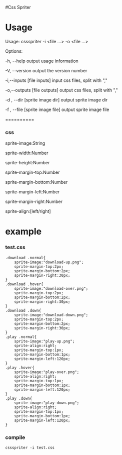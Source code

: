 #Css Spriter

Usage
==========
Usage: cssspriter -i <file ...> -o <file ...>

Options:

  -h, --help                       output usage information

  -V, --version                    output the version number

  -i,--inputs [file inputs]        input css files, split with ","

  -o,--outputs [file outputs]      output css files, split with ","

  -d , --dir [sprite image dir]    output sprite image dir

  -f , --file [sprite image file]  output sprite image file


==========
### css
sprite-image:String

sprite-width:Number

sprite-height:Number

sprite-margin-top:Number

sprite-margin-bottom:Number

sprite-margin-left:Number

sprite-margin-right:Number

sprite-align:[left/right]

example
==========
### test.css
    .download .normal{
        sprite-image:"download-up.png";
        sprite-margin-top:2px;
        sprite-margin-bottom:2px;
        sprite-margin-right:30px;
    }
    .download .hover{
        sprite-image:"download-over.png";
        sprite-margin-top:2px;
        sprite-margin-bottom:2px;
        sprite-margin-right:30px;
    }
    .download .down{
        sprite-image:"download-down.png";
        sprite-margin-top:2px;
        sprite-margin-bottom:2px;
        sprite-margin-right:30px;
    }
    .play .normal{
        sprite-image:"play-up.png";
        sprite-align:right;
        sprite-margin-top:1px;
        sprite-margin-bottom:1px;
        sprite-margin-left:120px;
    }
    .play .hover{
        sprite-image:"play-over.png";
        sprite-align:right;
        sprite-margin-top:1px;
        sprite-margin-bottom:1px;
        sprite-margin-left:120px;
    }
    .play .down{
        sprite-image:"play-down.png";
        sprite-align:right;
        sprite-margin-top:1px;
        sprite-margin-bottom:1px;
        sprite-margin-left:120px;
    }

### compile
    cssspriter -i test.css